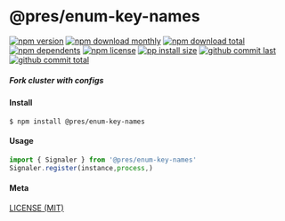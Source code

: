 # @pres/enum-key-names

[![npm version][badge-npm-version]][url-npm]
[![npm download monthly][badge-npm-download-monthly]][url-npm]
[![npm download total][badge-npm-download-total]][url-npm]
[![npm dependents][badge-npm-dependents]][url-github]
[![npm license][badge-npm-license]][url-npm]
[![pp install size][badge-pp-install-size]][url-pp]
[![github commit last][badge-github-last-commit]][url-github]
[![github commit total][badge-github-commit-count]][url-github]

[//]: <> (Shields)

[badge-npm-version]: https://flat.badgen.net/npm/v/@pres/enum-key-names

[badge-npm-download-monthly]: https://flat.badgen.net/npm/dm/@pres/enum-key-names

[badge-npm-download-total]:https://flat.badgen.net/npm/dt/@pres/enum-key-names

[badge-npm-dependents]: https://flat.badgen.net/npm/dependents/@pres/enum-key-names

[badge-npm-license]: https://flat.badgen.net/npm/license/@pres/enum-key-names

[badge-pp-install-size]: https://flat.badgen.net/packagephobia/install/@pres/enum-key-names

[badge-github-last-commit]: https://flat.badgen.net/github/last-commit/hoyeungw/pres

[badge-github-commit-count]: https://flat.badgen.net/github/commits/hoyeungw/pres

[//]: <> (Link)

[url-npm]: https://npmjs.org/package/@pres/enum-key-names

[url-pp]: https://packagephobia.now.sh/result?p=@pres/enum-key-names

[url-github]: https://github.com/hoyeungw/pres

##### Fork cluster with configs

#### Install

```console
$ npm install @pres/enum-key-names
```

#### Usage

```js
import { Signaler } from '@pres/enum-key-names'
Signaler.register(instance,process,)
```

#### Meta

[LICENSE (MIT)](LICENSE)
